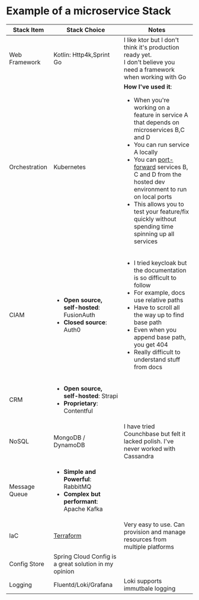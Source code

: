 # Example of a microservice Stack

| Stack Item     | Stack Choice                                                                                            | Notes                                                                                                                                                                                                                                                                                                                                                                                                                                                                                               |
| -------------- | ------------------------------------------------------------------------------------------------------- | --------------------------------------------------------------------------------------------------------------------------------------------------------------------------------------------------------------------------------------------------------------------------------------------------------------------------------------------------------------------------------------------------------------------------------------------------------------------------------------------------- |
| Web Framework  | Kotlin: Http4k,Sprint<br>Go | I like ktor but I don't think it's production ready yet.<br> I don't believe you need a framework when working with Go|
| Orchestration  | Kubernetes | **How I've used it**: <ul> <li>When you're working on a feature in service A that depends on microservices B,C and D</li> <li>You can run service A locally</li> <li>You can [port-forward](https://kubernetes.io/docs/tasks/access-application-cluster/port-forward-access-application-cluster/) services B, C and D from the hosted dev environment to run on local ports</li> <li>This allows you to test your feature/fix quickly without spending time spinning up all services</li> </ul> |
| CIAM           | <ul> <li>**Open source, self-hosted**: FusionAuth</li> <li>**Closed source**: Auth0</li> </ul>          | <ul> <li> I tried keycloak but the documentation is so difficult to follow</li> <li> For example, docs use relative paths</li> <li> Have to scroll all the way up to find base path</li> <li> Even when you append base path, you get 404</li> <li> Really difficult to understand stuff from docs</li></ul>|
| CRM            | <ul> <li>**Open source, self-hosted**: Strapi</li> <li>**Proprietary**: Contentful</li> </ul>         ||                              | SQL            | PostgreSQL| <ul> <li> Supports encryption</li>  <li> Good read and write performance</li> <li> Great documentation</li> </ul>|
| NoSQL          | MongoDB / DynamoDB | I have tried Counchbase but felt it lacked polish. I've never worked with Cassandra|
| Message Queue  | <ul> <li>**Simple and Powerful**: RabbitMQ</li> <li>**Complex but performant**: Apache Kafka</li> </ul> ||
| IaC            | [Terraform](https://www.terraform.io/) | Very easy to use. Can provision and manage resources from multiple platforms |
| Config Store | Spring Cloud Config is a great solution in my opinion |
| Logging |Fluentd/Loki/Grafana | Loki supports immutbale logging |

